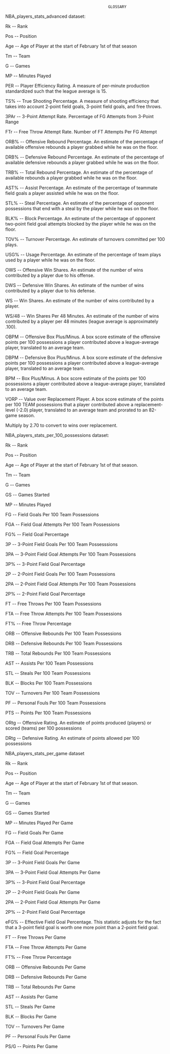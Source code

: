                                                  GLOSSARY 

NBA_players_stats_advanced dataset:

Rk -- Rank

Pos -- Position

Age -- Age of Player at the start of February 1st of that season

Tm -- Team

G -- Games

MP -- Minutes Played

PER -- Player Efficiency Rating.
A measure of per-minute production standardized such that the league average is 15.

TS% -- True Shooting Percentage.
A measure of shooting efficiency that takes into account 2-point field goals, 3-point field goals, and free throws.

3PAr -- 3-Point Attempt Rate.
Percentage of FG Attempts from 3-Point Range

FTr -- Free Throw Attempt Rate.
Number of FT Attempts Per FG Attempt

ORB% -- Offensive Rebound Percentage.
An estimate of the percentage of available offensive rebounds a player grabbed while he was on the floor.

DRB% -- Defensive Rebound Percentage.
An estimate of the percentage of available defensive rebounds a player grabbed while he was on the floor.

TRB% -- Total Rebound Percentage.
An estimate of the percentage of available rebounds a player grabbed while he was on the floor.

AST% -- Assist Percentage.
An estimate of the percentage of teammate field goals a player assisted while he was on the floor.

STL% -- Steal Percentage.
An estimate of the percentage of opponent possessions that end with a steal by the player while he was on the floor.

BLK% -- Block Percentage.
An estimate of the percentage of opponent two-point field goal attempts blocked by the player while he was on the floor.

TOV% -- Turnover Percentage.
An estimate of turnovers committed per 100 plays. 

USG% -- Usage Percentage.
An estimate of the percentage of team plays used by a player while he was on the floor.

OWS -- Offensive Win Shares.
An estimate of the number of wins contributed by a player due to his offense.

DWS -- Defensive Win Shares.
An estimate of the number of wins contributed by a player due to his defense.

WS -- Win Shares.
An estimate of the number of wins contributed by a player.

WS/48 -- Win Shares Per 48 Minutes.
An estimate of the number of wins contributed by a player per 48 minutes (league average is approximately .100).

OBPM -- Offensive Box Plus/Minus.
A box score estimate of the offensive points per 100 possessions a player contributed above a league-average player, translated to an average team.

DBPM -- Defensive Box Plus/Minus.
A box score estimate of the defensive points per 100 possessions a player contributed above a league-average player, translated to an average team.

BPM -- Box Plus/Minus.
A box score estimate of the points per 100 possessions a player contributed above a league-average player, translated to an average team.

VORP -- Value over Replacement Player.
A box score estimate of the points per 100 TEAM possessions that a player contributed above a replacement-level (-2.0) player, translated to an average team and prorated to an 82-game season.

Multiply by 2.70 to convert to wins over replacement.


NBA_players_stats_per_100_possessions dataset:

Rk -- Rank

Pos -- Position

Age -- Age of Player at the start of February 1st of that season.

Tm -- Team

G -- Games

GS -- Games Started

MP -- Minutes Played

FG -- Field Goals Per 100 Team Possessions

FGA -- Field Goal Attempts Per 100 Team Possessions

FG% -- Field Goal Percentage

3P -- 3-Point Field Goals Per 100 Team Possesssions

3PA -- 3-Point Field Goal Attempts Per 100 Team Possessions

3P% -- 3-Point Field Goal Percentage

2P -- 2-Point Field Goals Per 100 Team Possessions

2PA -- 2-Point Field Goal Attempts Per 100 Team Possessions

2P% -- 2-Point Field Goal Percentage

FT -- Free Throws Per 100 Team Possessions

FTA -- Free Throw Attempts Per 100 Team Possessions

FT% -- Free Throw Percentage

ORB -- Offensive Rebounds Per 100 Team Possessions

DRB -- Defensive Rebounds Per 100 Team Possessions

TRB -- Total Rebounds Per 100 Team Possessions

AST -- Assists Per 100 Team Possessions

STL -- Steals Per 100 Team Possessions

BLK -- Blocks Per 100 Team Possessions

TOV -- Turnovers Per 100 Team Possessions

PF -- Personal Fouls Per 100 Team Possessions

PTS -- Points Per 100 Team Possessions

ORtg -- Offensive Rating.
An estimate of points produced (players) or scored (teams) per 100 possessions

DRtg -- Defensive Rating.
An estimate of points allowed per 100 possessions


NBA_players_stats_per_game dataset

Rk -- Rank

Pos -- Position

Age -- Age of Player at the start of February 1st of that season.

Tm -- Team

G -- Games

GS -- Games Started

MP -- Minutes Played Per Game

FG -- Field Goals Per Game

FGA -- Field Goal Attempts Per Game

FG% -- Field Goal Percentage

3P -- 3-Point Field Goals Per Game

3PA -- 3-Point Field Goal Attempts Per Game

3P% -- 3-Point Field Goal Percentage

2P -- 2-Point Field Goals Per Game

2PA -- 2-Point Field Goal Attempts Per Game

2P% -- 2-Point Field Goal Percentage

eFG% -- Effective Field Goal Percentage.
This statistic adjusts for the fact that a 3-point field goal is worth one more point than a 2-point field goal.

FT -- Free Throws Per Game

FTA -- Free Throw Attempts Per Game

FT% -- Free Throw Percentage

ORB -- Offensive Rebounds Per Game

DRB -- Defensive Rebounds Per Game

TRB -- Total Rebounds Per Game

AST -- Assists Per Game

STL -- Steals Per Game

BLK -- Blocks Per Game

TOV -- Turnovers Per Game

PF -- Personal Fouls Per Game

PS/G -- Points Per Game
